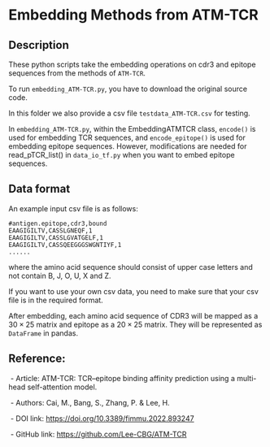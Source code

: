 # Embedding Methods from ATM-TCR



## Description

These python scripts take the embedding operations on cdr3 and epitope sequences from the methods of `ATM-TCR`.

To run `embedding_ATM-TCR.py`, you have to download the original source code.

In this folder we also provide a csv file `testdata_ATM-TCR.csv` for testing.

In `embedding_ATM-TCR.py`, within the EmbeddingATMTCR class, `encode()` is used for embedding TCR sequences, and `encode_epitope()` is used for embedding epitope sequences. However, modifications are needed for read_pTCR_list() in `data_io_tf.py` when you want to embed epitope sequences.


## Data format

An example input csv file is as follows:

```csv
#antigen.epitope,cdr3,bound
EAAGIGILTV,CASSLGNEQF,1
EAAGIGILTV,CASSLGVATGELF,1
EAAGIGILTV,CASSQEEGGGSWGNTIYF,1
......
```

where the amino acid sequence should consist of upper case letters and not contain B, J, O, U, X and Z. 

If you want to use your own csv data, you need to make sure that your csv file is in the required format.

After embedding, each amino acid sequence of CDR3 will be mapped as a $30\times25$ matrix and epitope as a $20\times25$ matrix. They will be represented as `DataFrame` in pandas.



## Reference:

​    \- Article: ATM-TCR: TCR–epitope binding affinity prediction using a multi-head self-attention model.

​    \- Authors: Cai, M., Bang, S., Zhang, P. & Lee, H.

​    \- DOI link: https://doi.org/10.3389/fimmu.2022.893247

​    \- GitHub link: https://github.com/Lee-CBG/ATM-TCR
